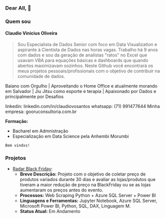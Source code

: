 ### Dear All, 👋

### Quem sou

#### Claudio Vinicius Oliveira

>Sou Especialista de Dados Senior com foco em Data Visualization e aspirante à Cientista de Dados nas horas vagas. Trabalho há 9 anos com dados e sou da geração de analistas "ratos" no Excel que usavam VBA para equações básicas e dashboards que quando abertos maximizavam sozinhos. Neste Github você encontrará os meus projetos pessoais/profissionais com o objetivo de contribuir na comunidade de dados.

Baiano com Orgulho | Aproveitando o Home Office e atualmente morando em Salvador | Jiu Jitsu como esporte e terapia | Apaixonado por Dados e principalmente por Desafios

linkedin: linkedin.com/in/claudiovosantos
whatsapp: (71) 991477644
Minha empresa: gooruconsultoria.com.br

**Formação:**

* Bacharel em Admnistração
* Especialização em Data Science pela Anhembi Morumbi
```
Bem vindxs!
```




### Projetos

* [Radar Black Friday]():
  * **Breve Descrição:** Projeto com o objetivo de coletar preço de produtos variados durante 30 dias e avaliar as lojas/produtos que tiveram a maior redução de preço na BlackFriday ou se as lojas aumentaram os preços antes do evento. 
  * **Processos:** Web Scraping Python + Azure SQL Server + Power BI
  * **Linguagens e Ferramentas:** Jupyter Notebook, Azure SQL Server, Microsoft Power BI, Python, SQL, DAX, Linguagem M.
  * **Status Atual:** Em Andamento








<!--
**claudioviniciuso/claudioviniciuso** is a ✨ _special_ ✨ repository because its `README.md` (this file) appears on your GitHub profile.

Here are some ideas to get you started:

- 🔭 I’m currently working on ...
- 🌱 I’m currently learning ...
- 👯 I’m looking to collaborate on ...
- 🤔 I’m looking for help with ...
- 💬 Ask me about ...
- 📫 How to reach me: ...
- 😄 Pronouns: ...
- ⚡ Fun fact: ...
-->
